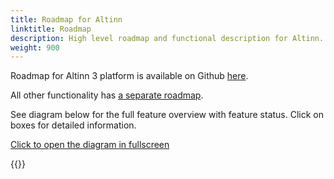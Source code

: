 ```yaml
---
title: Roadmap for Altinn
linktitle: Roadmap
description: High level roadmap and functional description for Altinn.
weight: 900
---
```


Roadmap for Altinn 3 platform is available on Github [here](https://github.com/orgs/Altinn/projects/10/views/1).

All other functionality has [a separate roadmap](https://altinn.github.io/docs/ny-funksjonalitet/roadmap/).

See diagram below for the full feature overview with feature status. Click on boxes for detailed information.

<object data="/community/roadmap/productfeatures.drawio.svg" type="image/svg+xml" style="width: 100%;"></object>

[Click to open the diagram in fullscreen](productfeatures.drawio.svg)


{{<children>}}
